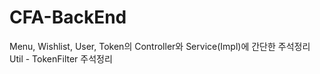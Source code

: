# CFA-BackEnd

Menu, Wishlist, User, Token의 Controller와 Service(Impl)에 간단한 주석정리
Util - TokenFilter 주석정리
